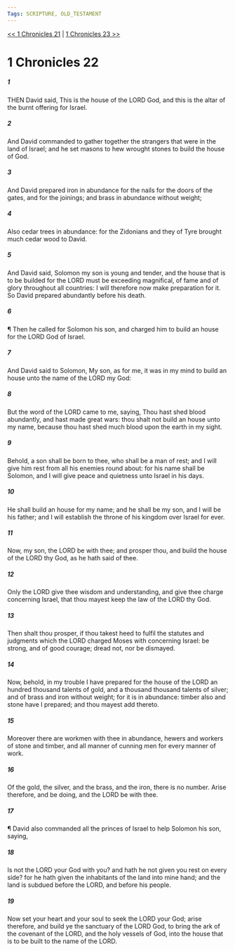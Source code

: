 ```yaml
---
Tags: SCRIPTURE, OLD_TESTAMENT
---
```


[<< 1 Chronicles 21](OLD_TESTAMENT/13_1_Chronicles/1_Chronicles_21.md) | [1 Chronicles 23 >>](OLD_TESTAMENT/13_1_Chronicles/1_Chronicles_23.md)

# 1 Chronicles 22

##### 1
 THEN David said, This is the house of the LORD God, and this is the altar of the burnt offering for Israel.
##### 2
 And David commanded to gather together the strangers that were in the land of Israel; and he set masons to hew wrought stones to build the house of God.
##### 3
 And David prepared iron in abundance for the nails for the doors of the gates, and for the joinings; and brass in abundance without weight;
##### 4
 Also cedar trees in abundance: for the Zidonians and they of Tyre brought much cedar wood to David.
##### 5
 And David said, Solomon my son is young and tender, and the house that is to be builded for the LORD must be exceeding magnifical, of fame and of glory throughout all countries: I will therefore now make preparation for it.  So David prepared abundantly before his death.
##### 6
 ¶ Then he called for Solomon his son, and charged him to build an house for the LORD God of Israel.
##### 7
 And David said to Solomon, My son, as for me, it was in my mind to build an house unto the name of the LORD my God:
##### 8
 But the word of the LORD came to me, saying, Thou hast shed blood abundantly, and hast made great wars: thou shalt not build an house unto my name, because thou hast shed much blood upon the earth in my sight.
##### 9
 Behold, a son shall be born to thee, who shall be a man of rest; and I will give him rest from all his enemies round about: for his name shall be Solomon, and I will give peace and quietness unto Israel in his days.
##### 10
 He shall build an house for my name; and he shall be my son, and I will be his father; and I will establish the throne of his kingdom over Israel for ever.
##### 11
 Now, my son, the LORD be with thee; and prosper thou, and build the house of the LORD thy God, as he hath said of thee.
##### 12
 Only the LORD give thee wisdom and understanding, and give thee charge concerning Israel, that thou mayest keep the law of the LORD thy God.
##### 13
 Then shalt thou prosper, if thou takest heed to fulfil the statutes and judgments which the LORD charged Moses with concerning Israel: be strong, and of good courage; dread not, nor be dismayed.
##### 14
 Now, behold, in my trouble I have prepared for the house of the LORD an hundred thousand talents of gold, and a thousand thousand talents of silver; and of brass and iron without weight; for it is in abundance: timber also and stone have I prepared; and thou mayest add thereto.
##### 15
 Moreover there are workmen with thee in abundance, hewers and workers of stone and timber, and all manner of cunning men for every manner of work.
##### 16
 Of the gold, the silver, and the brass, and the iron, there is no number.  Arise therefore, and be doing, and the LORD be with thee.
##### 17
 ¶ David also commanded all the princes of Israel to help Solomon his son, saying,
##### 18
 Is not the LORD your God with you?  and hath he not given you rest on every side?  for he hath given the inhabitants of the land into mine hand; and the land is subdued before the LORD, and before his people.
##### 19
 Now set your heart and your soul to seek the LORD your God; arise therefore, and build ye the sanctuary of the LORD God, to bring the ark of the covenant of the LORD, and the holy vessels of God, into the house that is to be built to the name of the LORD.

